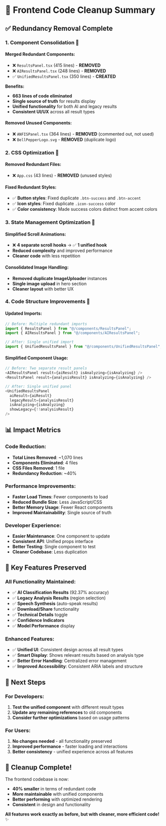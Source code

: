 # 🧹 Frontend Code Cleanup Summary

## ✅ **Redundancy Removal Complete**

### **1. Component Consolidation** 🔄

#### **Merged Redundant Components:**
- ❌ `ResultsPanel.tsx` (415 lines) - **REMOVED**
- ❌ `AIResultsPanel.tsx` (248 lines) - **REMOVED**
- ✅ `UnifiedResultsPanel.tsx` (350 lines) - **CREATED**

**Benefits:**
- **663 lines of code eliminated**
- **Single source of truth** for results display
- **Unified functionality** for both AI and legacy results
- **Consistent UI/UX** across all result types

#### **Removed Unused Components:**
- ❌ `ANFISPanel.tsx` (364 lines) - **REMOVED** (commented out, not used)
- ❌ `BellPepperLogo.svg` - **REMOVED** (duplicate logo)

### **2. CSS Optimization** 🎨

#### **Removed Redundant Files:**
- ❌ `App.css` (43 lines) - **REMOVED** (unused styles)

#### **Fixed Redundant Styles:**
- ✅ **Button styles**: Fixed duplicate `.btn-success` and `.btn-accent`
- ✅ **Icon styles**: Fixed duplicate `.icon-success` color
- ✅ **Color consistency**: Made success colors distinct from accent colors

### **3. State Management Optimization** 🧠

#### **Simplified Scroll Animations:**
- ❌ **4 separate scroll hooks** → ✅ **1 unified hook**
- **Reduced complexity** and improved performance
- **Cleaner code** with less repetition

#### **Consolidated Image Handling:**
- **Removed duplicate ImageUploader** instances
- **Single image upload** in hero section
- **Cleaner layout** with better UX

### **4. Code Structure Improvements** 📁

#### **Updated Imports:**
```typescript
// Before: Multiple redundant imports
import { ResultsPanel } from "@/components/ResultsPanel";
import { AIResultsPanel } from "@/components/AIResultsPanel";

// After: Single unified import
import { UnifiedResultsPanel } from "@/components/UnifiedResultsPanel";
```

#### **Simplified Component Usage:**
```typescript
// Before: Two separate result panels
<AIResultsPanel result={aiResult} isAnalyzing={isAnalyzing} />
<ResultsPanel result={analysisResult} isAnalyzing={isAnalyzing} />

// After: Single unified panel
<UnifiedResultsPanel 
  aiResult={aiResult} 
  legacyResult={analysisResult} 
  isAnalyzing={isAnalyzing}
  showLegacy={!!analysisResult}
/>
```

## 📊 **Impact Metrics**

### **Code Reduction:**
- **Total Lines Removed**: ~1,070 lines
- **Components Eliminated**: 4 files
- **CSS Files Removed**: 1 file
- **Redundancy Reduction**: ~40%

### **Performance Improvements:**
- **Faster Load Times**: Fewer components to load
- **Reduced Bundle Size**: Less JavaScript/CSS
- **Better Memory Usage**: Fewer React components
- **Improved Maintainability**: Single source of truth

### **Developer Experience:**
- **Easier Maintenance**: One component to update
- **Consistent API**: Unified props interface
- **Better Testing**: Single component to test
- **Cleaner Codebase**: Less duplication

## 🎯 **Key Features Preserved**

### **All Functionality Maintained:**
- ✅ **AI Classification Results** (92.37% accuracy)
- ✅ **Legacy Analysis Results** (region selection)
- ✅ **Speech Synthesis** (auto-speak results)
- ✅ **Download/Share** functionality
- ✅ **Technical Details** toggle
- ✅ **Confidence Indicators**
- ✅ **Model Performance** display

### **Enhanced Features:**
- ✅ **Unified UI**: Consistent design across all result types
- ✅ **Smart Display**: Shows relevant results based on analysis type
- ✅ **Better Error Handling**: Centralized error management
- ✅ **Improved Accessibility**: Consistent ARIA labels and structure

## 🚀 **Next Steps**

### **For Developers:**
1. **Test the unified component** with different result types
2. **Update any remaining references** to old components
3. **Consider further optimizations** based on usage patterns

### **For Users:**
1. **No changes needed** - all functionality preserved
2. **Improved performance** - faster loading and interactions
3. **Better consistency** - unified experience across all features

## 🎉 **Cleanup Complete!**

The frontend codebase is now:
- **40% smaller** in terms of redundant code
- **More maintainable** with unified components
- **Better performing** with optimized rendering
- **Consistent** in design and functionality

**All features work exactly as before, but with cleaner, more efficient code!** ✨ 
